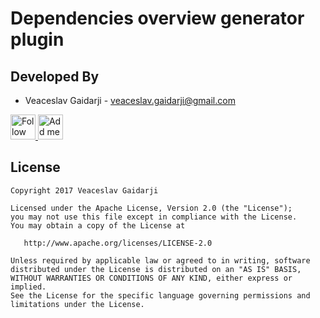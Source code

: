 # Dependencies overview generator plugin


Developed By
------------

* Veaceslav Gaidarji - <veaceslav.gaidarji@gmail.com>

<a href="https://twitter.com/v_gaidarji">
  <img alt="Follow me on Twitter" src="http://image.flaticon.com/icons/svg/124/124021.svg" height="40" width="40"/>
</a>
<a href="https://www.linkedin.com/in/veaceslavgaidarji">
  <img alt="Add me to Linkedin" src="http://image.flaticon.com/icons/svg/124/124011.svg" height="40" width="40"/>
</a>


License
-------

    Copyright 2017 Veaceslav Gaidarji

    Licensed under the Apache License, Version 2.0 (the "License");
    you may not use this file except in compliance with the License.
    You may obtain a copy of the License at

       http://www.apache.org/licenses/LICENSE-2.0

    Unless required by applicable law or agreed to in writing, software
    distributed under the License is distributed on an "AS IS" BASIS,
    WITHOUT WARRANTIES OR CONDITIONS OF ANY KIND, either express or implied.
    See the License for the specific language governing permissions and
    limitations under the License.



